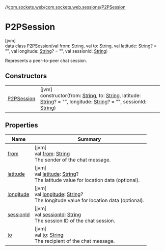 //[com.sockets.web](../../../index.md)/[com.sockets.web.sessions](../index.md)/[P2PSession](index.md)

# P2PSession

[jvm]\
data class [P2PSession](index.md)(val from: [String](https://kotlinlang.org/api/latest/jvm/stdlib/kotlin/-string/index.html), val to: [String](https://kotlinlang.org/api/latest/jvm/stdlib/kotlin/-string/index.html), val latitude: [String](https://kotlinlang.org/api/latest/jvm/stdlib/kotlin/-string/index.html)? = &quot;&quot;, val longitude: [String](https://kotlinlang.org/api/latest/jvm/stdlib/kotlin/-string/index.html)? = &quot;&quot;, val sessionId: [String](https://kotlinlang.org/api/latest/jvm/stdlib/kotlin/-string/index.html))

Represents a peer-to-peer chat session.

## Constructors

| | |
|---|---|
| [P2PSession](-p2-p-session.md) | [jvm]<br>constructor(from: [String](https://kotlinlang.org/api/latest/jvm/stdlib/kotlin/-string/index.html), to: [String](https://kotlinlang.org/api/latest/jvm/stdlib/kotlin/-string/index.html), latitude: [String](https://kotlinlang.org/api/latest/jvm/stdlib/kotlin/-string/index.html)? = &quot;&quot;, longitude: [String](https://kotlinlang.org/api/latest/jvm/stdlib/kotlin/-string/index.html)? = &quot;&quot;, sessionId: [String](https://kotlinlang.org/api/latest/jvm/stdlib/kotlin/-string/index.html)) |

## Properties

| Name | Summary |
|---|---|
| [from](from.md) | [jvm]<br>val [from](from.md): [String](https://kotlinlang.org/api/latest/jvm/stdlib/kotlin/-string/index.html)<br>The sender of the chat message. |
| [latitude](latitude.md) | [jvm]<br>val [latitude](latitude.md): [String](https://kotlinlang.org/api/latest/jvm/stdlib/kotlin/-string/index.html)?<br>The latitude value for location data (optional). |
| [longitude](longitude.md) | [jvm]<br>val [longitude](longitude.md): [String](https://kotlinlang.org/api/latest/jvm/stdlib/kotlin/-string/index.html)?<br>The longitude value for location data (optional). |
| [sessionId](session-id.md) | [jvm]<br>val [sessionId](session-id.md): [String](https://kotlinlang.org/api/latest/jvm/stdlib/kotlin/-string/index.html)<br>The session ID of the chat session. |
| [to](to.md) | [jvm]<br>val [to](to.md): [String](https://kotlinlang.org/api/latest/jvm/stdlib/kotlin/-string/index.html)<br>The recipient of the chat message. |
